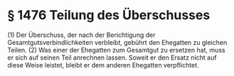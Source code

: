 # § 1476 Teilung des Überschusses
(1) Der Überschuss, der nach der Berichtigung der Gesamtgutsverbindlichkeiten verbleibt, gebührt den Ehegatten zu gleichen Teilen.
(2) Was einer der Ehegatten zum Gesamtgut zu ersetzen hat, muss er sich auf seinen Teil anrechnen lassen. Soweit er den Ersatz nicht auf diese Weise leistet, bleibt er dem anderen Ehegatten verpflichtet.